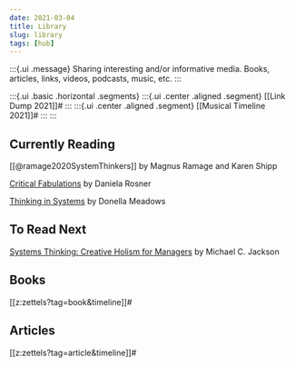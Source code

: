 ```yaml
---
date: 2021-03-04
title: Library
slug: library
tags: [hub]
---
```

:::{.ui .message}
Sharing interesting and/or informative media. Books, articles, links, videos, podcasts, music, etc.
:::

:::{.ui .basic .horizontal .segments}
:::{.ui .center .aligned .segment}
[[Link Dump 2021]]#
:::
:::{.ui .center .aligned .segment}
[[Musical Timeline 2021]]#
:::
:::
## Currently Reading
[[@ramage2020SystemThinkers]] by Magnus Ramage and Karen Shipp



[Critical Fabulations](https://mitpress.mit.edu/books/critical-fabulations) by Daniela Rosner

[Thinking in Systems](https://www.chelseagreen.com/product/thinking-in-systems/) by Donella Meadows

## To Read Next
[Systems Thinking: Creative Holism for Managers](https://www.wiley.com/en-us/Systems+Thinking%3A+Creative+Holism+for+Managers-p-9780470845226) by Michael C. Jackson

## Books
[[z:zettels?tag=book&timeline]]#

## Articles
[[z:zettels?tag=article&timeline]]#

